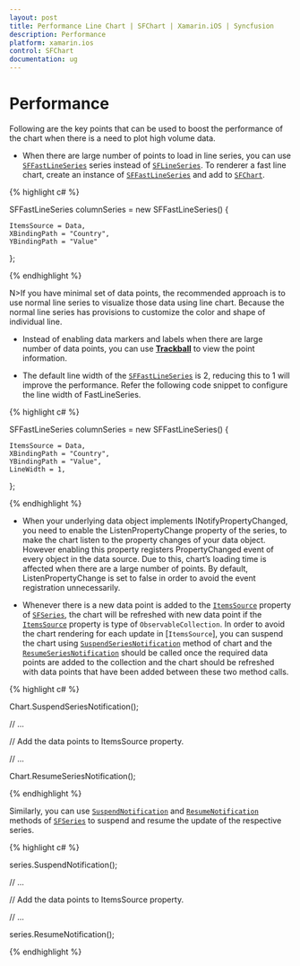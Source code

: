 ```yaml
---
layout: post
title: Performance Line Chart | SFChart | Xamarin.iOS | Syncfusion
description: Performance
platform: xamarin.ios
control: SFChart
documentation: ug
---
```


# Performance

Following are the key points that can be used to boost the performance of the chart when there is a need to plot high volume data.

* When there are large number of points to load in line series, you can use [`SFFastLineSeries`](https://help.syncfusion.com/cr/cref_files/xamarin-ios/sfchart/Syncfusion.SFChart.iOS~Syncfusion.SfChart.iOS.SFFastLineSeries.html) series instead of [`SFLineSeries`](https://help.syncfusion.com/cr/cref_files/xamarin-ios/sfchart/Syncfusion.SFChart.iOS~Syncfusion.SfChart.iOS.SFLineSeries.html). To renderer a fast line chart, create an instance of [`SFFastLineSeries`](https://help.syncfusion.com/cr/cref_files/xamarin-ios/sfchart/Syncfusion.SFChart.iOS~Syncfusion.SfChart.iOS.SFFastLineSeries.html) and add to [`SFChart`](https://help.syncfusion.com/cr/cref_files/xamarin-ios/sfchart/Syncfusion.SFChart.iOS~Syncfusion.SfChart.iOS.SFChart.html).


{% highlight c# %}

SFFastLineSeries columnSeries = new SFFastLineSeries() { 
    
    ItemsSource = Data, 
    XBindingPath = "Country", 
    YBindingPath = "Value" 

};

{% endhighlight %}


N>If you have minimal set of data points, the recommended approach is to use normal line series to visualize those data using line chart. Because the normal line series has provisions to customize the color and shape of individual line.

* Instead of enabling data markers and labels when there are large number of data points, you can use [**Trackball**](https://help.syncfusion.com/xamarin-ios/sfchart/trackball) to view the point information.

* The default line width of the [`SFFastLineSeries`](https://help.syncfusion.com/cr/cref_files/xamarin-ios/sfchart/Syncfusion.SFChart.iOS~Syncfusion.SfChart.iOS.SFFastLineSeries.html) is 2, reducing this to 1 will improve the performance. Refer the following code snippet to configure the line width of FastLineSeries.

{% highlight c# %}

SFFastLineSeries columnSeries = new SFFastLineSeries() { 
    
    ItemsSource = Data, 
    XBindingPath = "Country", 
    YBindingPath = "Value",
	LineWidth = 1, 

};

{% endhighlight %}

* When your underlying data object implements INotifyPropertyChanged, you need to enable the ListenPropertyChange property of the series, to make the chart listen to the property changes of your data object. However enabling this property registers PropertyChanged event of every object in the data source. Due to this, chart’s loading time is affected when there are a large number of points. By default, ListenPropertyChange is set to false in order to avoid the event registration unnecessarily.

* Whenever there is a new data point is added to the [`ItemsSource`](https://help.syncfusion.com/cr/cref_files/xamarin-ios/sfchart/Syncfusion.SFChart.iOS~Syncfusion.SfChart.iOS.SFSeries~ItemsSource.html) property of [`SFSeries`](https://help.syncfusion.com/cr/cref_files/xamarin-ios/sfchart/Syncfusion.SFChart.iOS~Syncfusion.SfChart.iOS.SFSeries.html), the chart will be refreshed with new data point if the [`ItemsSource`](https://help.syncfusion.com/cr/cref_files/xamarin-ios/sfchart/Syncfusion.SFChart.iOS~Syncfusion.SfChart.iOS.SFSeries~ItemsSource.html) property is type of `ObservableCollection`. In order to avoid the chart rendering for each update in [`ItemsSource`], you can suspend the chart using [`SuspendSeriesNotification`](https://help.syncfusion.com/cr/cref_files/xamarin-ios/sfchart/Syncfusion.SFChart.iOS~Syncfusion.SfChart.iOS.SFSeries~SuspendNotification.html) method of chart and the [`ResumeSeriesNotification`](https://help.syncfusion.com/cr/cref_files/xamarin-ios/sfchart/Syncfusion.SFChart.iOS~Syncfusion.SfChart.iOS.SFSeries~ResumeNotification.html) should be called once the required data points are added to the collection and the chart should be refreshed with data points that have been added between these two method calls.

{% highlight c# %}

Chart.SuspendSeriesNotification();

// ...

// Add the data points to ItemsSource property.

// ...

Chart.ResumeSeriesNotification();

{% endhighlight %}

Similarly, you can use [`SuspendNotification`](https://help.syncfusion.com/cr/cref_files/xamarin-ios/sfchart/Syncfusion.SFChart.iOS~Syncfusion.SfChart.iOS.SFSeries~SuspendNotification.html) and [`ResumeNotification`](https://help.syncfusion.com/cr/cref_files/xamarin-ios/sfchart/Syncfusion.SFChart.iOS~Syncfusion.SfChart.iOS.SFSeries~ResumeNotification.html) methods of [`SFSeries`](https://help.syncfusion.com/cr/cref_files/xamarin-ios/sfchart/Syncfusion.SFChart.iOS~Syncfusion.SfChart.iOS.SFSeries.html) to suspend and resume the update of the respective series.

{% highlight c# %}

series.SuspendNotification();

// ...

// Add the data points to ItemsSource property.	

// ...

series.ResumeNotification();

{% endhighlight %}

